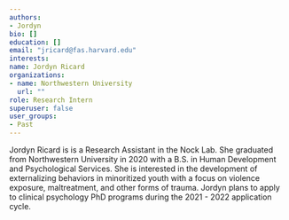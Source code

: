```yaml
---
authors:
- Jordyn
bio: []
education: []
email: "jricard@fas.harvard.edu"
interests:
name: Jordyn Ricard
organizations:
- name: Northwestern University
  url: ""
role: Research Intern
superuser: false
user_groups:
- Past
---
```


Jordyn Ricard is is a Research Assistant in the Nock Lab. She graduated from Northwestern University in 2020 with a B.S. in Human Development and Psychological Services. She is interested in the development of externalizing behaviors in minoritized youth with a focus on violence exposure, maltreatment, and other forms of trauma. Jordyn plans to apply to clinical psychology PhD programs during the 2021 - 2022 application cycle.